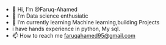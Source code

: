 - 👋 Hi, I’m @Faruq-Ahamed
- 👀 I’m Data science enthusiatic
- 🌱 I’m currently learning Machine learning,building Projects
- i have hands experience in python, My sql.
- 📫 How to reach me faruqahamed95@gmail.com

<!---
Faruq-Ahamed/Faruq-Ahamed is a ✨ special ✨ repository because its `README.md` (this file) appears on your GitHub profile.
You can click the Preview link to take a look at your changes.
--->
